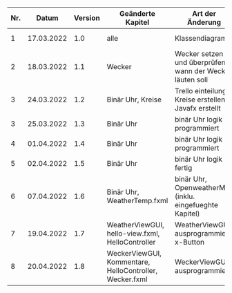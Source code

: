 | Nr. | Datum      | Version | Geänderte Kapitel                                       | Art der  Änderung                                        | Autor           | Status |
|-----|------------|---------|---------------------------------------------------------|----------------------------------------------------------|-----------------|--------|
| 1   | 17.03.2022 | 1.0     | alle                                                    | Klassendiagramm                                          | Schickmair Nico | fg     |
| 2   | 18.03.2022 | 1.1     | Wecker                                                  | Wecker setzen und überprüfen wann der Wecker läuten soll | Schickmair Nico | fg     |
| 3   | 24.03.2022 | 1.2     | Binär Uhr, Kreise                                       | Trello einteilung, Kreise erstellen, Javafx erstellt     | Schickmair Nico | fg     |
| 3   | 25.03.2022 | 1.3     | Binär Uhr                                               | binär Uhr logik programmiert                             | Schickmair Nico | fg     |
| 4   | 01.04.2022 | 1.4     | Binär Uhr                                               | binär Uhr logik programmiert                             | Schickmair Nico | fg     |
| 5   | 02.04.2022 | 1.5     | Binär Uhr                                               | binär Uhr logik fertig                                   | Schickmair Nico | fg     |
| 6   | 07.04.2022 | 1.6     | Binär Uhr, WeatherTemp.fxml                             | binär Uhr, OpenweatherMap (inklu. eingefueghte Kapitel)  | Schickmair Nico | fg     |
| 7   | 19.04.2022 | 1.7     | WeatherViewGUI, hello-view.fxml, HelloController        | WeatherViewGUI ausprogrammiert, x-Button                 | Schickmair Nico | fg     |
| 8   | 20.04.2022 | 1.8     | WeckerViewGUI, Kommentare, HelloController, Wecker.fxml | WeckerViewGUI ausprogrammiert                            | Schickmair Nico | ib     |

